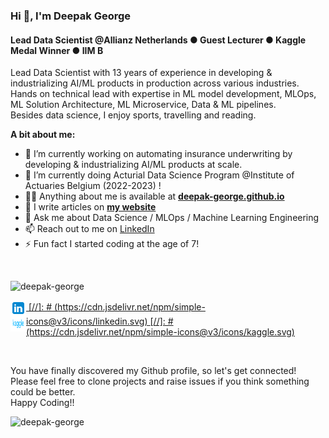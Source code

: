 ### Hi 👋, I'm Deepak George
<h4 align="left">Lead Data Scientist @Allianz Netherlands ● Guest Lecturer ● Kaggle Medal Winner ● IIM B</h4>

Lead Data Scientist with 13 years of experience in developing & industrializing AI/ML products in production across various industries. Hands on technical lead with expertise in ML model development, MLOps, ML Solution Architecture, ML Microservice, Data & ML pipelines.
<br/>
Besides data science, I enjoy sports, travelling and reading.
<br>
  
**A bit about me:**

- 🔭 I’m currently working on automating insurance underwriting by developing & industrializing AI/ML products at scale.
- 🌱 I’m currently doing Acturial Data Science Program @Institute of Actuaries Belgium (2022-2023) !
- 👨‍💻 Anything about me is available at **[deepak-george.github.io](https://deepak-george.github.io/)**
- 📝 I write articles on **[my website](https://deepak-george.github.io/posts/)**
- 💬 Ask me about  Data Science / MLOps / Machine Learning Engineering
- 📫 Reach out to me on [LinkedIn](https://www.linkedin.com/in/deepakgeorge7/)
- ⚡ Fun fact I started coding at the age of 7!

<br>
<p align="left">
<img src="https://github-readme-stats.vercel.app/api?username=deepak-george&show_icons=true" alt="deepak-george"/>
</p>

<p align="left">
<a href="https://www.linkedin.com/in/deepak-george">	
  <img align="center" alt="Deepak George | LinkdeIn" width="25px" height="25" src="icons/icons8-linkedin.svg" />	 [//]: # (https://cdn.jsdelivr.net/npm/simple-icons@v3/icons/linkedin.svg)
</a>	
<a href="https://www.kaggle.com/deepakgeorge">	
  <img align="left" alt="Deepak George | Kaggle" width="25px" height="25" src="icons/kaggle-ar21.svg" />	[//]: # (https://cdn.jsdelivr.net/npm/simple-icons@v3/icons/kaggle.svg)
</a>	
</p>
<br>

<p align="left">
You have finally discovered my Github profile, so let's get connected!
<br/>
Please feel free to clone projects and raise issues if you think something could be better.
<br/>
Happy Coding!!
</p>  

<p align="left"> <img src="https://komarev.com/ghpvc/?username=deepak-george" alt="deepak-george" /> </p>
